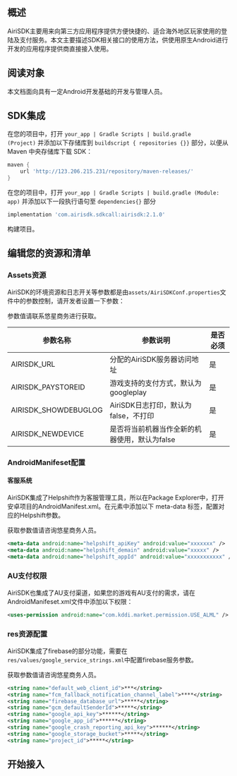 ## 概述

AiriSDK主要用来向第三方应用程序提供方便快捷的、适合海外地区玩家使用的登陆及支付服务。本文主要描述SDK相关接口的使用方法，供使用原生Android进行开发的应用程序提供商直接接入使用。

## 阅读对象
本文档面向具有一定Android开发基础的开发与管理人员。

## SDK集成

在您的项目中，打开 ```your_app | Gradle Scripts | build.gradle (Project)``` 并添加以下存储库到 ```buildscript { repositories {}}``` 部分，以便从Maven 中央存储库下载 SDK：

```gradle
maven {
    url 'http://123.206.215.231/repository/maven-releases/'
}
```

在您的项目中，打开 ```your_app | Gradle Scripts | build.gradle (Module: app)``` 并添加以下一段执行语句至 ```dependencies{}``` 部分

```gradle
implementation 'com.airisdk.sdkcall:airisdk:2.1.0'
```

构建项目。

## 编辑您的资源和清单

### Assets资源

AiriSDK的环境资源和日志开关等参数都是由```assets/AiriSDKConf.properties```文件中的参数控制，请开发者设置一下参数：

参数值请联系悠星商务进行获取。

| 参数名称 | 参数说明 | 是否必须 |
| ------ | ------ | ------ |
| AIRISDK_URL | 分配的AiriSDK服务器访问地址 | 是 |
| AIRISDK_PAYSTOREID | 游戏支持的支付方式，默认为googleplay | 是 |
| AIRISDK_SHOWDEBUGLOG | AiriSDK日志打印，默认为false，不打印 | 是 |
| AIRISDK_NEWDEVICE | 是否将当前机器当作全新的机器使用，默认为false | 是 |

### AndroidManifeset配置

#### 客服系统

AiriSDK集成了Helpshift作为客服管理工具，所以在Package Explorer中，打开安卓项目的AndroidManifest.xml。在<application>元素中添加以下 meta-data 标签，配置对应的Helpshift参数。

获取参数值请咨询悠星商务人员。

```xml
<meta-data android:name="helpshift_apiKey" android:value="xxxxxxx" />
<meta-data android:name="helpshift_demain" android:value="xxxxx" />
<meta-data android:name="helpshift_appId" android:value="xxxxxxxxxxx" />
```

### AU支付权限

AiriSDK也集成了AU支付渠道，如果您的游戏有AU支付的需求，请在AndroidManifeset.xml文件中添加以下权限：

```xml
<uses-permission android:name="com.kddi.market.permission.USE_ALML" />
```


### res资源配置

AiriSDK集成了firebase的部分功能，需要在```res/values/google_service_strings.xml```中配置firebase服务参数。

获取参数值请咨询悠星商务人员。

```xml
<string name="default_web_client_id">***</string>
<string name="fcm_fallback_notification_channel_label">****</string>
<string name="firebase_database_url">*****</string>
<string name="gcm_defaultSenderId">*****</string>
<string name="google_api_key">******</string>
<string name="google_app_id">******</string>
<string name="google_crash_reporting_api_key">******</string>
<string name="google_storage_bucket">*****</string>
<string name="project_id">*****</string>
```

## 开始接入




